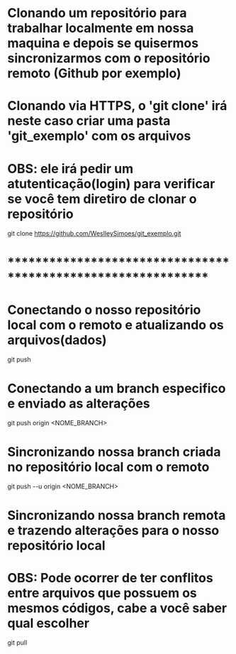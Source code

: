 # Clonando um repositório para trabalhar localmente em nossa maquina e depois se quisermos sincronizarmos com o repositório remoto (Github por exemplo)

# Clonando via HTTPS, o 'git clone' irá neste caso criar uma pasta 'git_exemplo' com os arquivos

# OBS: ele irá pedir um atutenticação(login) para verificar se você tem diretiro de clonar o repositório

git clone https://github.com/WeslleySimoes/git_exemplo.git

# *************************************************************

# Conectando o nosso repositório local com o remoto e atualizando os arquivos(dados)
git push    

# Conectando a um branch especifico e enviado as alterações
git push origin <NOME_BRANCH>

# Sincronizando nossa branch criada no repositório local com o remoto

git push --u origin <NOME_BRANCH>

# Sincronizando nossa branch remota e trazendo alterações para o nosso repositório local
# OBS: Pode ocorrer de ter conflitos entre arquivos que possuem os mesmos códigos, cabe a você saber qual escolher
git pull